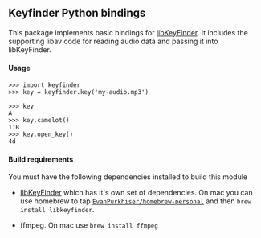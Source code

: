 ## Keyfinder Python bindings

This package implements basic bindings for
[libKeyFinder](https://github.com/ibsh/libKeyFinder). It includes the
supporting libav code for reading audio data and passing it into libKeyFinder.

#### Usage

```pycon
>>> import keyfinder
>>> key = keyfinder.key('my-audio.mp3')

>>> key
A
>>> key.camelot()
11B
>>> key.open_key()
4d
```

#### Build requirements

You must have the following dependencies installed to build this module

 - [libKeyFinder](https://github.com/ibsh/libKeyFinder#installation) which has
   it's own set of dependencies. On mac you can use homebrew to tap
   [`EvanPurkhiser/homebrew-personal`](https://github.com/EvanPurkhiser/homebrew-personal)
   and then `brew install libkeyfinder`.

 - ffmpeg. On mac use `brew install ffmpeg`
